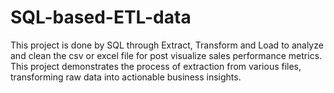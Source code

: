 # SQL-based-ETL-data
This project is done by SQL through Extract, Transform and Load to analyze and clean the csv or excel file for post visualize sales performance metrics. This project demonstrates the process of extraction from various files,  transforming raw data into actionable business insights.
